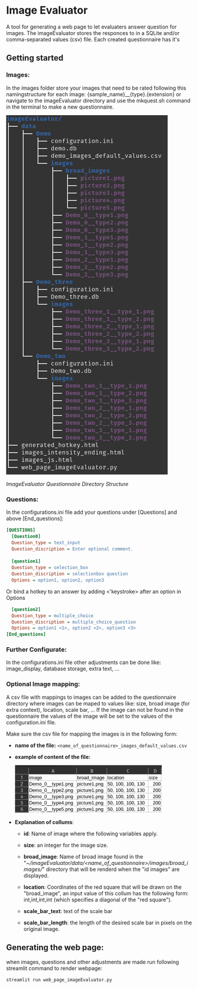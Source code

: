 # Image Evaluator
A tool for generating a web page to let evaluaters answer question for images. The imageEvaluator stores the responces to in a SQLite and/or comma-separated values (csv) file. Each created questionnaire has it's

## Getting started
### Images:
In the images folder store your images that need to be rated following this namingstructure for each image:
{sample_name}__{type}.{extension} or navigate to the imageEvaluator directory and use the mkquest.sh command in the terminal to make a new questionnaire.

![Alt text](ImageEvaluator_directory_structure.png)
  
*ImageEvaluator Questionnaire Directory Structure*

### Questions:
In the configurations.ini file add your questions under [Questions] and above [End_questions]:
```ini
[QUESTIONS]
  [Question0]
  Question_type = text_input
  Question_discription = Enter optional comment.

  [question1]
  Question_type = selection_box
  Question_discription = selectionbox question
  Options = option1, option2, option3
```
Or bind a hotkey to an answer by adding <'keystroke> after an option in Options
```ini
  [question2]
  Question_type = multiple_choice
  Question_discription = multiple_choice_question
  Options = option1 <1>, option2 <2>, option3 <3>
[End_questions]

```

### Further Configurate:
In the configurations.ini file other adjustments can be done like:
image_display, database storage, extra text, ...

### Optional Image mapping:
A csv file with mappings to images can be added to the questionnaire directory where images 
can be maped to values like: size, broad image (for extra context), location, scale bar, ...
If the image can not be found in the questionnaire the values of the image will be set to the values of the configuration.ini file. 

Make sure the csv file for mapping the images is in the following form:
  
  - **name of the file:** `<name_of_questionnaire>_images_default_values.csv`
  
  - **example of content of the file:**

    ![Alt text](example_images_default_values.csv.png)

  - **Explanation of collums**:
    - **id**: Name of image where the following variables apply.

    - **size**: an integer for the image size.

    - **broad_image**: Name of broad image found in the  "*~/imageEvaluator/data/<name_of_questionnaire>/images/broad_images/*"    directory that will be renderd when the "id images" are displayed.

    - **location**: Coordinates of the red square that will be drawn on the "broad_image", an input value of  this collum has the following form:
int,int,int,int   (which specifies a diagonal of the "red square").

    - **scale_bar_text**: text of the scale bar

    - **scale_bar_length**: the length of the desired scale bar in pixels on the original image.
  
  
  
## Generating the web page:
when images, questions and other adjustments are made run following streamlit command to render webpage:
```bash
streamlit run web_page_imageEvaluator.py
```
